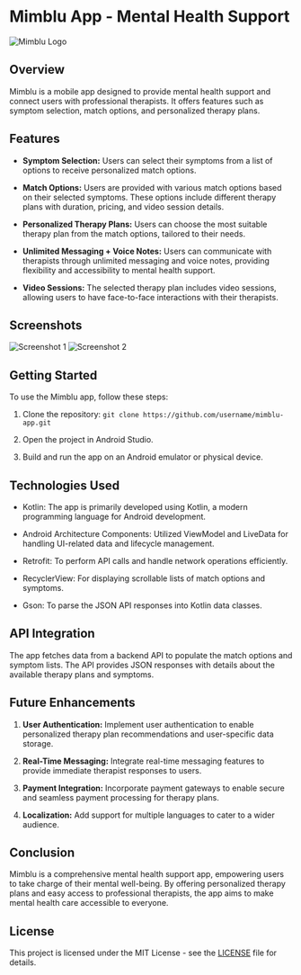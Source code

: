 

# Mimblu App - Mental Health Support

![Mimblu Logo](app_logo.png)

## Overview

Mimblu is a mobile app designed to provide mental health support and connect users with professional therapists. It offers features such as symptom selection, match options, and personalized therapy plans.

## Features

- **Symptom Selection:** Users can select their symptoms from a list of options to receive personalized match options.

- **Match Options:** Users are provided with various match options based on their selected symptoms. These options include different therapy plans with duration, pricing, and video session details.

- **Personalized Therapy Plans:** Users can choose the most suitable therapy plan from the match options, tailored to their needs.

- **Unlimited Messaging + Voice Notes:** Users can communicate with therapists through unlimited messaging and voice notes, providing flexibility and accessibility to mental health support.

- **Video Sessions:** The selected therapy plan includes video sessions, allowing users to have face-to-face interactions with their therapists.

## Screenshots

![Screenshot 1](screenshot_1.png) ![Screenshot 2](screenshot_2.png)

## Getting Started

To use the Mimblu app, follow these steps:

1. Clone the repository: `git clone https://github.com/username/mimblu-app.git`

2. Open the project in Android Studio.

3. Build and run the app on an Android emulator or physical device.

## Technologies Used

- Kotlin: The app is primarily developed using Kotlin, a modern programming language for Android development.

- Android Architecture Components: Utilized ViewModel and LiveData for handling UI-related data and lifecycle management.

- Retrofit: To perform API calls and handle network operations efficiently.

- RecyclerView: For displaying scrollable lists of match options and symptoms.

- Gson: To parse the JSON API responses into Kotlin data classes.

## API Integration

The app fetches data from a backend API to populate the match options and symptom lists. The API provides JSON responses with details about the available therapy plans and symptoms.

## Future Enhancements

1. **User Authentication:** Implement user authentication to enable personalized therapy plan recommendations and user-specific data storage.

2. **Real-Time Messaging:** Integrate real-time messaging features to provide immediate therapist responses to users.

3. **Payment Integration:** Incorporate payment gateways to enable secure and seamless payment processing for therapy plans.

4. **Localization:** Add support for multiple languages to cater to a wider audience.

## Conclusion

Mimblu is a comprehensive mental health support app, empowering users to take charge of their mental well-being. By offering personalized therapy plans and easy access to professional therapists, the app aims to make mental health care accessible to everyone.

## License

This project is licensed under the MIT License - see the [LICENSE](LICENSE) file for details.
